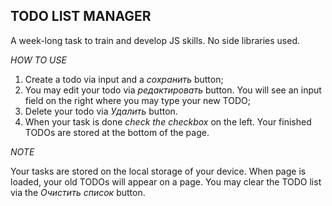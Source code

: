 ## **TODO LIST MANAGER**

A week-long task to train and develop JS skills. No side libraries used.

_HOW TO USE_

1. Create a todo via input and a _сохранить_ button;
2. You may edit your todo via _редактировать_ button. You will see an input field on the right where you may type your new TODO;
3. Delete your todo via _Удалить_ button.
4. When your task is done _check the checkbox_ on the left. Your finished TODOs are stored at the bottom of the page.

_NOTE_ 

Your tasks are stored on the local storage of your device. When page is loaded, your old TODOs will appear on a page. You may clear the TODO list via the _Очистить список_ button.